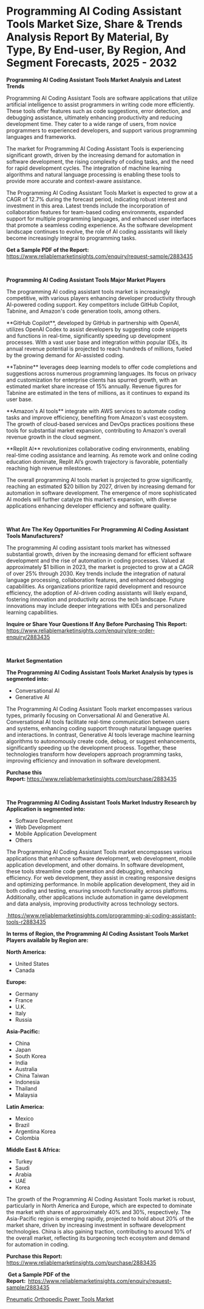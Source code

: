 <p><h1>Programming AI Coding Assistant Tools Market Size, Share & Trends Analysis Report By Material, By Type, By End-user, By Region, And Segment Forecasts, 2025 - 2032</h1></p><p><strong>Programming AI Coding Assistant Tools Market Analysis and Latest Trends</strong></p>
<p><p>Programming AI Coding Assistant Tools are software applications that utilize artificial intelligence to assist programmers in writing code more efficiently. These tools offer features such as code suggestions, error detection, and debugging assistance, ultimately enhancing productivity and reducing development time. They cater to a wide range of users, from novice programmers to experienced developers, and support various programming languages and frameworks.</p><p>The market for Programming AI Coding Assistant Tools is experiencing significant growth, driven by the increasing demand for automation in software development, the rising complexity of coding tasks, and the need for rapid development cycles. The integration of machine learning algorithms and natural language processing is enabling these tools to provide more accurate and context-aware assistance. </p><p>The Programming AI Coding Assistant Tools Market is expected to grow at a CAGR of 12.7% during the forecast period, indicating robust interest and investment in this area. Latest trends include the incorporation of collaboration features for team-based coding environments, expanded support for multiple programming languages, and enhanced user interfaces that promote a seamless coding experience. As the software development landscape continues to evolve, the role of AI coding assistants will likely become increasingly integral to programming tasks.</p></p>
<p><strong>Get a Sample PDF of the Report:&nbsp;</strong> <a href="https://www.reliablemarketinsights.com/enquiry/request-sample/2883435?utm_campaign=3295&utm_medium=2&utm_source=Github&utm_content=ia&utm_term=13032025&utm_id=programming-ai-coding-assistant-tools">https://www.reliablemarketinsights.com/enquiry/request-sample/2883435</a></p>
<p>&nbsp;</p>
<p><strong>Programming AI Coding Assistant Tools Major Market Players</strong></p>
<p><p>The programming AI coding assistant tools market is increasingly competitive, with various players enhancing developer productivity through AI-powered coding support. Key competitors include GitHub Copilot, Tabnine, and Amazon's code generation tools, among others.</p><p>**GitHub Copilot**, developed by GitHub in partnership with OpenAI, utilizes OpenAI Codex to assist developers by suggesting code snippets and functions in real-time, significantly speeding up development processes. With a vast user base and integration within popular IDEs, its annual revenue potential is projected to reach hundreds of millions, fueled by the growing demand for AI-assisted coding.</p><p>**Tabnine** leverages deep learning models to offer code completions and suggestions across numerous programming languages. Its focus on privacy and customization for enterprise clients has spurred growth, with an estimated market share increase of 15% annually. Revenue figures for Tabnine are estimated in the tens of millions, as it continues to expand its user base.</p><p>**Amazon's AI tools** integrate with AWS services to automate coding tasks and improve efficiency, benefiting from Amazon's vast ecosystem. The growth of cloud-based services and DevOps practices positions these tools for substantial market expansion, contributing to Amazon's overall revenue growth in the cloud segment.</p><p>**Replit AI** revolutionizes collaborative coding environments, enabling real-time coding assistance and learning. As remote work and online coding education dominate, Replit AI’s growth trajectory is favorable, potentially reaching high revenue milestones.</p><p>The overall programming AI tools market is projected to grow significantly, reaching an estimated $20 billion by 2027, driven by increasing demand for automation in software development. The emergence of more sophisticated AI models will further catalyze this market's expansion, with diverse applications enhancing developer efficiency and software quality.</p></p>
<p>&nbsp;</p>
<p><strong>What Are The Key Opportunities For Programming AI Coding Assistant Tools Manufacturers?</strong></p>
<p><p>The programming AI coding assistant tools market has witnessed substantial growth, driven by the increasing demand for efficient software development and the rise of automation in coding processes. Valued at approximately $1 billion in 2023, the market is projected to grow at a CAGR of over 25% through 2030. Key trends include the integration of natural language processing, collaboration features, and enhanced debugging capabilities. As organizations prioritize rapid development and resource efficiency, the adoption of AI-driven coding assistants will likely expand, fostering innovation and productivity across the tech landscape. Future innovations may include deeper integrations with IDEs and personalized learning capabilities.</p></p>
<p><strong>Inquire or Share Your Questions If Any Before Purchasing This Report:</strong> <a href="https://www.reliablemarketinsights.com/enquiry/pre-order-enquiry/2883435?utm_campaign=3295&utm_medium=2&utm_source=Github&utm_content=ia&utm_term=13032025&utm_id=programming-ai-coding-assistant-tools">https://www.reliablemarketinsights.com/enquiry/pre-order-enquiry/2883435</a></p>
<p>&nbsp;</p>
<p><strong>Market Segmentation</strong></p>
<p><strong>The Programming AI Coding Assistant Tools Market Analysis by types is segmented into:</strong></p>
<p><ul><li>Conversational AI</li><li>Generative AI</li></ul></p>
<p><p>The Programming AI Coding Assistant Tools market encompasses various types, primarily focusing on Conversational AI and Generative AI. Conversational AI tools facilitate real-time communication between users and systems, enhancing coding support through natural language queries and interactions. In contrast, Generative AI tools leverage machine learning algorithms to autonomously create code, debug, or suggest enhancements, significantly speeding up the development process. Together, these technologies transform how developers approach programming tasks, improving efficiency and innovation in software development.</p></p>
<p><strong>Purchase this Report:&nbsp;</strong><a href="https://www.reliablemarketinsights.com/purchase/2883435?utm_campaign=3295&utm_medium=2&utm_source=Github&utm_content=ia&utm_term=13032025&utm_id=programming-ai-coding-assistant-tools">https://www.reliablemarketinsights.com/purchase/2883435</a></p>
<p>&nbsp;</p>
<p><strong>The Programming AI Coding Assistant Tools Market Industry Research by Application is segmented into:</strong></p>
<p><ul><li>Software Development</li><li>Web Development</li><li>Mobile Application Development</li><li>Others</li></ul></p>
<p><p>The Programming AI Coding Assistant Tools market encompasses various applications that enhance software development, web development, mobile application development, and other domains. In software development, these tools streamline code generation and debugging, enhancing efficiency. For web development, they assist in creating responsive designs and optimizing performance. In mobile application development, they aid in both coding and testing, ensuring smooth functionality across platforms. Additionally, other applications include automation in game development and data analysis, improving productivity across technology sectors.</p></p>
<p><a href="https://www.reliablemarketinsights.com/programming-ai-coding-assistant-tools-r2883435?utm_campaign=3295&utm_medium=2&utm_source=Github&utm_content=ia&utm_term=13032025&utm_id=programming-ai-coding-assistant-tools">&nbsp;https://www.reliablemarketinsights.com/programming-ai-coding-assistant-tools-r2883435</a></p>
<p><strong>In terms of Region, the Programming AI Coding Assistant Tools Market Players available by Region are:</strong></p>
<p>
    <p> <strong> North America: </strong>
        <ul>
            <li>United States</li>
            <li>Canada</li>
        </ul>
        </p> 
    <p> <strong> Europe: </strong>
        <ul>
            <li>Germany</li>
            <li>France</li>
            <li>U.K.</li>
            <li>Italy</li>
            <li>Russia</li>
        </ul>
        </p> 
    <p> <strong> Asia-Pacific: </strong>
        <ul>
            <li>China</li>
            <li>Japan</li>
            <li>South Korea</li>
            <li>India</li>
            <li>Australia</li>
            <li>China Taiwan</li>
            <li>Indonesia</li>
            <li>Thailand</li>
            <li>Malaysia</li>
        </ul>
        </p> 
    <p> <strong> Latin America: </strong>
        <ul>
            <li>Mexico</li>
            <li>Brazil</li>
            <li>Argentina Korea</li>
            <li>Colombia</li>
        </ul>
        </p> 
    <p> <strong> Middle East & Africa: </strong>
        <ul>
            <li>Turkey</li>
            <li>Saudi</li>
            <li>Arabia</li>
            <li>UAE</li>
            <li>Korea</li>
        </ul>
    </p>
    </p>
<p><p>The growth of the Programming AI Coding Assistant Tools market is robust, particularly in North America and Europe, which are expected to dominate the market with shares of approximately 40% and 30%, respectively. The Asia-Pacific region is emerging rapidly, projected to hold about 20% of the market share, driven by increasing investment in software development technologies. China is also gaining traction, contributing to around 10% of the overall market, reflecting its burgeoning tech ecosystem and demand for automation in coding.</p></p>
<p><strong>Purchase this Report: </strong><a href="https://www.reliablemarketinsights.com/purchase/2883435?utm_campaign=3295&utm_medium=2&utm_source=Github&utm_content=ia&utm_term=13032025&utm_id=programming-ai-coding-assistant-tools">https://www.reliablemarketinsights.com/purchase/2883435</a></p>
<p>&nbsp;<strong>Get a Sample PDF of the Report:&nbsp;&nbsp;</strong><a href="https://www.reliablemarketinsights.com/enquiry/request-sample/2883435?utm_campaign=3295&utm_medium=2&utm_source=Github&utm_content=ia&utm_term=13032025&utm_id=programming-ai-coding-assistant-tools">https://www.reliablemarketinsights.com/enquiry/request-sample/2883435</a></p>
<p><strong></strong></p>
<p><p><a href="https://github.com/dushornerfe/Market-Research-Report-List-1/blob/main/pneumatic-orthopedic-power-tools-market.md?utm_campaign=3295&utm_medium=2&utm_source=Github&utm_content=ia&utm_term=13032025&utm_id=programming-ai-coding-assistant-tools">Pneumatic Orthopedic Power Tools Market</a></p></p>